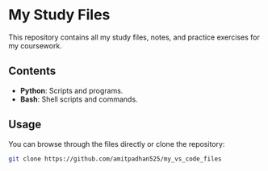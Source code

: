 # My Study Files

This repository contains all my study files, notes, and practice exercises for my coursework.

## Contents
- **Python**: Scripts and programs.
- **Bash**: Shell scripts and commands.

## Usage
You can browse through the files directly or clone the repository:

```bash
git clone https://github.com/amitpadhan525/my_vs_code_files
